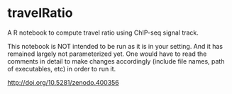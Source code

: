 # travelRatio
A R notebook to compute travel ratio using ChIP-seq signal track.

This notebook is NOT intended to be run as it is in your setting. And it has remained largely not parameterized yet. One would have to read the comments in detail to make changes accordingly (include file names, path of executables, etc) in order to run it.

http://doi.org/10.5281/zenodo.400356
